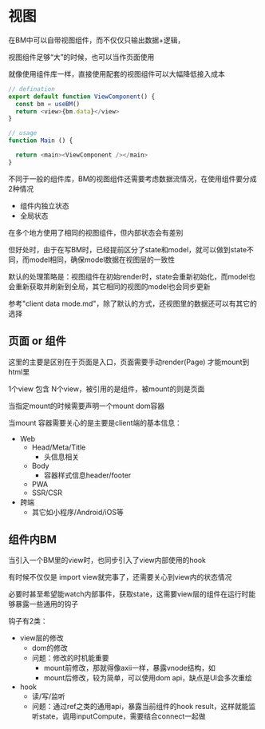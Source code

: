 # 视图

在BM中可以自带视图组件，而不仅仅只输出数据+逻辑，

视图组件足够“大”的时候，也可以当作页面使用

就像使用组件库一样，直接使用配套的视图组件可以大幅降低接入成本


```javascript
// defination
export default function ViewComponent() {
  const bm = useBM()
  return <view>{bm.data}</view>
}

// usage
function Main () {

  return <main><ViewComponent /></main>
}

```

不同于一般的组件库，BM的视图组件还需要考虑数据流情况，在使用组件要分成2种情况
- 组件内独立状态
- 全局状态

在多个地方使用了相同的视图组件，但内部状态会有差别

但好处时，由于在写BM时，已经提前区分了state和model，就可以做到state不同，而model相同，确保model数据在视图层的一致性

默认的处理策略是：视图组件在初始render时，state会重新初始化，而model也会重新获取并刷新到全局，其它相同的视图的model也会同步更新

参考"client data mode.md"，除了默认的方式，还视图里的数据还可以有其它的选择


## 页面 or 组件

这里的主要是区别在于页面是入口，页面需要手动render(Page) 才能mount到html里

1个view 包含 N个view，被引用的是组件，被mount的则是页面

当指定mount的时候需要声明一个mount dom容器

当mount 容器需要关心的是主要是client端的基本信息：

- Web
  - Head/Meta/Title
    - 头信息相关
  - Body
    - 容器样式信息header/footer
  - PWA
  - SSR/CSR
- 跨端
  - 其它如小程序/Android/iOS等


## 组件内BM

当引入一个BM里的view时，也同步引入了view内部使用的hook

有时候不仅仅是 import view就完事了，还需要关心到view内的状态情况

必要时甚至希望能watch内部事件，获取state，这需要view层的组件在运行时能够暴露一些通用的钩子

钩子有2类：

- view层的修改
  - dom的修改
  - 问题：修改的时机能重要
    - mount前修改，那就得像axii一样，暴露vnode结构，如
    - mount后修改，较为简单，可以使用dom api，缺点是UI会多次重绘
- hook
  - 读/写/监听
  - 问题：通过ref之类的通用api，暴露当前组件的hook result，这样就能监听state，调用inputCompute，需要结合connect一起做